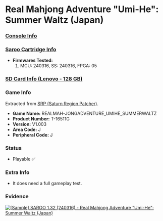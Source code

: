 # Real Mahjong Adventure "Umi-He": Summer Waltz (Japan)

### [Console Info](../../../../Info/Consoles/VA13/README.md)

### [Saroo Cartridge Info](../../../../Info/Cartridges/RetroGameParadiseStore/1.32F/README.md)

- <b>Firmwares Tested:</b>
  1. MCU: 240316, SS: 240316, FPGA: 05

### [SD Card Info (Lenovo - 128 GB)](../../../../Info/SdCards/Lenovo/128GB/README.md)

### Game Info

Extracted from [SRP (Saturn Region Patcher)](https://segaxtreme.net/resources/saturn-region-patcher.81/download).

- <b>Game Name:</b> REALMAH-JONGADVENTURE_UMIHE_SUMMERWALTZ
- <b>Product Number:</b> T-16511G
- <b>Version:</b> V1.003
- <b>Area Code:</b> J
- <b>Peripheral Code:</b> J

### Status

- Playable :white_check_mark:

### Extra Info

- It does need a full gameplay test.

### Evidence

[![[Sample] SAROO 1.32 (240316) - Real Mahjong Adventure "Umi-He": Summer Waltz (Japan)](https://img.youtube.com/vi/0fz8J9PTR4A/0.jpg)](https://www.youtube.com/watch?v=0fz8J9PTR4A)
